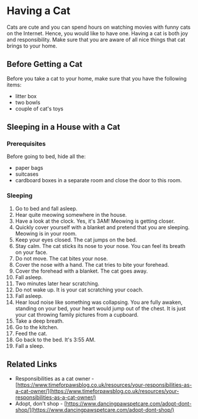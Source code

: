 # Having a Cat
Cats are cute and you can spend hours on watching movies with funny cats on the Internet. Hence, you would like to have one. Having a cat is both joy and responsibility. Make sure that you are aware of all nice things that cat brings to your home. 

## Before Getting a Cat
Before you take a cat to your home, make sure that you have the following items:
* litter box
* two bowls
* couple of cat's toys

## Sleeping in a House with a Cat
### Prerequisites
Before going to bed, hide all the:
* paper bags
* suitcases
* cardboard boxes
in a separate room and close the door to this room.

### Sleeping
1. Go to bed and fall asleep.
1. Hear quite meowing somewhere in the house.
1. Have a look at the clock. Yes, it's 3AM!
Meowing is getting closer.
1. Quickly cover yourself with a blanket and pretend that you are sleeping.
Meowing is in your room.
1. Keep your eyes closed.
The cat jumps on the bed.
1. Stay calm.
The cat sticks its nose to your nose. You can feel its breath on your face.
1. Do not move.
The cat bites your nose.
1. Cover the nose with a hand.
The cat tries to bite your forehead.
1. Cover the forehead with a blanket.
The cat goes away.
1. Fall asleep.
1. Two minutes later hear scratching.
1. Do not wake up. It is your cat scratching your coach.
1. Fall asleep.
1. Hear loud noise like something was collapsing.
You are fully awaken, standing on your bed, your heart would jump out of the chest. It is just your cat throwing family pictures from a cupboard.
1. Take a deep breath.
1. Go to the kitchen.
1. Feed the cat.
1. Go back to the bed.
It's 3:55 AM.
1. Fall a sleep.

## Related Links
* Responsibilities as a cat owner - [https://www.timeforpawsblog.co.uk/resources/your-responsibilities-as-a-cat-owner/](https://www.timeforpawsblog.co.uk/resources/your-responsibilities-as-a-cat-owner/)
* Adopt, don't shop - [https://www.dancingpawspetcare.com/adopt-dont-shop/](https://www.dancingpawspetcare.com/adopt-dont-shop/)
